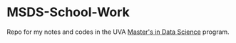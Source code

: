 # MSDS-School-Work

Repo for my notes and codes in the UVA [Master's in Data Science](https://datascience.virginia.edu) program.
